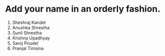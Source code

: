 # Add your name in an orderly fashion.

1. Sheshraj Kandel
2. Anushka Shrestha
3. Sunil Shrestha
4. Krishna Upadhyay
5. Saroj Poudel
6. Pranjal Timsina

